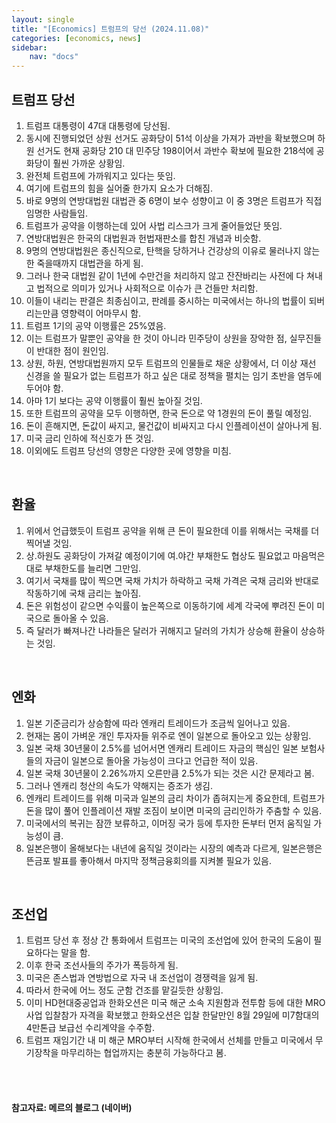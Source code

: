 ```yaml
---
layout: single
title: "[Economics] 트럼프의 당선 (2024.11.08)"
categories: [economics, news]
sidebar:
    nav: "docs"
---
```


## 트럼프 당선
1. 트럼프 대통령이 47대 대통령에 당선됨.
1. 동시에 진행되었던 상원 선거도 공화당이 51석 이상을 가져가 과반을 확보했으며 하원 선거도 현재 공화당 210 대 민주당 198이어서 과반수 확보에 필요한 218석에 공화당이 훨씬 가까운 상황임.
1. 완전체 트럼프에 가까워지고 있다는 뜻임.
1. 여기에 트럼프의 힘을 실어줄 한가지 요소가 더해짐.
1. 바로 9명의 연방대법원 대법관 중 6명이 보수 성향이고 이 중 3명은 트럼프가 직접 임명한 사람들임.
1. 트럼프가 공약을 이행하는데 있어 사법 리스크가 크게 줄어들었단 뜻임.
1. 연방대법원은 한국의 대법원과 헌법재판소를 합친 개념과 비슷함.
1. 9명의 연방대법원은 종신직으로, 탄핵을 당하거나 건강상의 이유로 물러나지 않는 한 죽을때까지 대법관을 하게 됨.
1. 그러나 한국 대법원 같이 1년에 수만건을 처리하지 않고 잔잔바리는 사전에 다 쳐내고 법적으로 의미가 있거나 사회적으로 이슈가 큰 건들만 처리함.
1. 이들이 내리는 판결은 최종심이고, 판례를 중시하는 미국에서는 하나의 법률이 되버리는만큼 영향력이 어마무시 함.
1. 트럼프 1기의 공약 이행률은 25%였음.
1. 이는 트럼프가 말뿐인 공약을 한 것이 아니라 민주당이 상원을 장악한 점, 실무진들이 반대한 점이 원인임.
1. 상원, 하원, 연방대법원까지 모두 트럼프의 인물들로 채운 상황에서, 더 이상 재선 신경을 쓸 필요가 없는 트럼프가 하고 싶은 대로 정책을 펼치는 임기 초반을 염두에 두어야 함.
1. 아마 1기 보다는 공약 이행률이 훨씬 높아질 것임.
1. 또한 트럼프의 공약을 모두 이행하면, 한국 돈으로 약 1경원의 돈이 풀릴 예정임.
1. 돈이 흔해지면, 돈값이 싸지고, 물건값이 비싸지고 다시 인플레이션이 살아나게 됨.
1. 미국 금리 인하에 적신호가 뜬 것임.
1. 이외에도 트럼프 당선의 영향은 다양한 곳에 영향을 미침.

<br/>

## 환율
1. 위에서 언급했듯이 트럼프 공약을 위해 큰 돈이 필요한데 이를 위해서는 국채를 더 찍어낼 것임.
1. 상.하원도 공화당이 가져갈 예정이기에 여.야간 부채한도 협상도 필요없고 마음먹은 대로 부채한도를 늘리면 그만임.
1. 여기서 국채를 많이 찍으면 국채 가치가 하락하고 국채 가격은 국채 금리와 반대로 작동하기에 국채 금리는 높아짐.
1. 돈은 위험성이 같으면 수익률이 높은쪽으로 이동하기에 세계 각국에 뿌려진 돈이 미국으로 돌아올 수 있음.
1. 즉 달러가 빠져나간 나라들은 달러가 귀해지고 달러의 가치가 상승해 환율이 상승하는 것임.

<br/>

## 엔화
1. 일본 기준금리가 상승함에 따라 엔캐리 트레이드가 조금씩 일어나고 있음.
1. 현재는 몸이 가벼운 개인 투자자들 위주로 엔이 일본으로 돌아오고 있는 상황임.
1. 일본 국채 30년물이 2.5%를 넘어서면 엔캐리 트레이드 자금의 핵심인 일본 보험사들의 자금이 일본으로 돌아올 가능성이 크다고 언급한 적이 있음.
1. 일본 국채 30년물이 2.26%까지 오른만큼 2.5%가 되는 것은 시간 문제라고 봄.
1. 그러나 엔캐리 청산의 속도가 약해지는 증조가 생김.
1. 엔캐리 트레이드를 위해 미국과 일본의 금리 차이가 좁혀지는게 중요한데, 트럼프가 돈을 많이 풀어 인플레이션 재발 조짐이 보이면 미국의 금리인하가 주춤할 수 있음.
1. 미국에서의 복귀는 잠깐 보류하고, 이머징 국가 등에 투자한 돈부터 먼저 움직일 가능성이 큼.
1. 일본은행이 올해보다는 내년에 움직일 것이라는 시장의 예측과 다르게, 일본은행은 뜬금포 발표를 좋아해서 마지막 정책금융회의를 지켜볼 필요가 있음.


<br/>

## 조선업
1. 트럼프 당선 후 정상 간 통화에서 트럼프는 미국의 조선업에 있어 한국의 도움이 필요하다는 말을 함.
1. 이후 한국 조선사들의 주가가 폭등하게 됨.
1. 미국은 존스법과 연방법으로 자국 내 조선업이 경쟁력을 잃게 됨.
1. 따라서 한국에 어느 정도 군함 건조를 맡길듯한 상황임.
1. 이미 HD현대중공업과 한화오션은 미국 해군 소속 지원함과 전투함 등에 대한 MRO사업 입찰참가 자격을 확보했고 한화오션은 입찰 한달만인 8월 29일에 미7함대의 4만톤급 보급선 수리계약을 수주함.
1. 트럼프 재임기간 내 미 해군 MRO부터 시작해 한국에서 선체를 만들고 미국에서 무기장착을 마무리하는 협업까지는 충분히 가능하다고 봄.


<br/>
<br/>

#### 참고자료: 메르의 블로그 (네이버) 